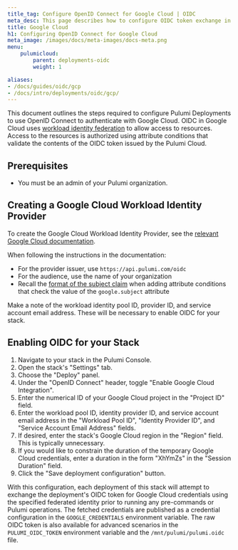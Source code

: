 ```yaml
---
title_tag: Configure OpenID Connect for Google Cloud | OIDC
meta_desc: This page describes how to configure OIDC token exchange in Google Cloud for use with Pulumi Deployments
title: Google Cloud
h1: Configuring OpenID Connect for Google Cloud
meta_image: /images/docs/meta-images/docs-meta.png
menu:
    pulumicloud:
        parent: deployments-oidc
        weight: 1

aliases:
- /docs/guides/oidc/gcp
- /docs/intro/deployments/oidc/gcp/
---
```


This document outlines the steps required to configure Pulumi Deployments to use OpenID Connect to authenticate with Google Cloud. OIDC in Google Cloud uses [workload identity federation](https://cloud.google.com/iam/docs/workload-identity-federation) to allow access to resources. Access to the resources is authorized using attribute conditions that validate the contents of the OIDC token issued by the Pulumi Cloud.

## Prerequisites

* You must be an admin of your Pulumi organization.

## Creating a Google Cloud Workload Identity Provider

To create the Google Cloud Workload Identity Provider, see the [relevant Google Cloud documentation](https://cloud.google.com/iam/docs/workload-identity-federation-with-other-providers).

When following the instructions in the documentation:

* For the provider issuer, use `https://api.pulumi.com/oidc`
* For the audience, use the name of your organization
* Recall the [format of the subject claim](/docs/guides/oidc/#overview) when adding attribute conditions that check the value of the `google.subject` attribute

Make a note of the workload identity pool ID, provider ID, and service account email address. These will be necessary to enable OIDC for your stack.

## Enabling OIDC for your Stack

1. Navigate to your stack in the Pulumi Console.
2. Open the stack's "Settings" tab.
3. Choose the "Deploy" panel.
4. Under the "OpenID Connect" header, toggle "Enable Google Cloud Integration".
5. Enter the numerical ID of your Google Cloud project in the "Project ID" field.
6. Enter the workload pool ID, identity provider ID, and service account email address in the "Workload Pool ID", "Identity Provider ID", and "Service Account Email Address" fields.
7. If desired, enter the stack's Google Cloud region in the "Region" field. This is typically unnecessary.
8. If you would like to constrain the duration of the temporary Google Cloud credentials, enter a duration in the form "XhYmZs" in the "Session Duration" field.
9. Click the "Save deployment configuration" button.

With this configuration, each deployment of this stack will attempt to exchange the deployment's OIDC token for Google Cloud credentials using the specified federated identity prior to running any pre-commands or Pulumi operations. The fetched credentials are published as a credential configuration in the `GOOGLE_CREDENTIALS` environment variable. The raw OIDC token is also available for advanced scenarios in the `PULUMI_OIDC_TOKEN` environment variable and the `/mnt/pulumi/pulumi.oidc` file.

